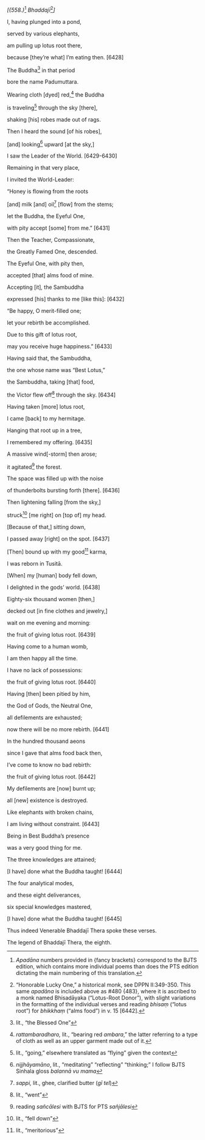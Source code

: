 *\[{558.}*[^1] *Bhaddajī*[^2]*\]*

I, having plunged into a pond,

served by various elephants,

am pulling up lotus root there,

because \[they’re what\] I’m eating then. \[6428\]

The Buddha[^3] in that period

bore the name Padumuttara.

Wearing cloth \[dyed\] red,[^4] the Buddha

is traveling[^5] through the sky \[there\],

shaking \[his\] robes made out of rags.

Then I heard the sound \[of his robes\],

\[and\] looking[^6] upward \[at the sky,\]

I saw the Leader of the World. \[6429-6430\]

Remaining in that very place,

I invited the World-Leader:

“Honey is flowing from the roots

\[and\] milk \[and\] oil[^7] \[flow\] from the stems;

let the Buddha, the Eyeful One,

with pity accept \[some\] from me.” \[6431\]

Then the Teacher, Compassionate,

the Greatly Famed One, descended.

The Eyeful One, with pity then,

accepted \[that\] alms food of mine.

Accepting \[it\], the Sambuddha

expressed \[his\] thanks to me \[like this\]: \[6432\]

“Be happy, O merit-filled one;

let your rebirth be accomplished.

Due to this gift of lotus root,

may you receive huge happiness.” \[6433\]

Having said that, the Sambuddha,

the one whose name was “Best Lotus,”

the Sambuddha, taking \[that\] food,

the Victor flew off[^8] through the sky. \[6434\]

Having taken \[more\] lotus root,

I came \[back\] to my hermitage.

Hanging that root up in a tree,

I remembered my offering. \[6435\]

A massive wind\[-storm\] then arose;

it agitated[^9] the forest.

The space was filled up with the noise

of thunderbolts bursting forth \[there\]. \[6436\]

Then lightening falling \[from the sky,\]

struck[^10] \[me right\] on \[top of\] my head.

\[Because of that,\] sitting down,

I passed away \[right\] on the spot. \[6437\]

\[Then\] bound up with my good[^11] karma,

I was reborn in Tusitā.

\[When\] my \[human\] body fell down,

I delighted in the gods’ world. \[6438\]

Eighty-six thousand women \[then,\]

decked out \[in fine clothes and jewelry,\]

wait on me evening and morning:

the fruit of giving lotus root. \[6439\]

Having come to a human womb,

I am then happy all the time.

I have no lack of possessions:

the fruit of giving lotus root. \[6440\]

Having \[then\] been pitied by him,

the God of Gods, the Neutral One,

all defilements are exhausted;

now there will be no more rebirth. \[6441\]

In the hundred thousand aeons

since I gave that alms food back then,

I’ve come to know no bad rebirth:

the fruit of giving lotus root. \[6442\]

My defilements are \[now\] burnt up;

all \[new\] existence is destroyed.

Like elephants with broken chains,

I am living without constraint. \[6443\]

Being in Best Buddha’s presence

was a very good thing for me.

The three knowledges are attained;

\[I have\] done what the Buddha taught! \[6444\]

The four analytical modes,

and these eight deliverances,

six special knowledges mastered,

\[I have\] done what the Buddha taught! \[6445\]

Thus indeed Venerable Bhaddajī Thera spoke these verses.

The legend of Bhaddajī Thera, the eighth.

[^1]: *Apadāna* numbers provided in {fancy brackets} correspond to the
    BJTS edition, which contains more individual poems than does the PTS
    edition dictating the main numbering of this translation.

[^2]: “Honorable Lucky One,” a historical monk, see DPPN II:349-350.
    This same *apadāna* is included above as \#480 {483}, where it is
    ascribed to a monk named Bhisadāyaka (“Lotus-Root Donor”), with
    slight variations in the formatting of the individual verses and
    reading *bhisaṃ* (“lotus root”) for *bhikkhaṃ* (“alms food”) in v.
    15 \[6442\].

[^3]: lit., “the Blessed One”

[^4]: *rattambaradharo,* lit., “bearing red *ambara*,” the latter
    referring to a type of cloth as well as an upper garment made out of
    it.

[^5]: lit., “going,” elsewhere translated as “flying” given the context

[^6]: *nijjhāyamāno*, lit., “meditating” “reflecting” “thinking;” I
    follow BJTS Sinhala gloss *balannā vu mama*

[^7]: *sappi,* lit., ghee, clarified butter (*gī tel*)

[^8]: lit., “went”

[^9]: reading *sañcālesi* with BJTS for PTS *sañjālesi*

[^10]: lit., “fell down”

[^11]: lit., “meritorious”
